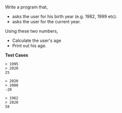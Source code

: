  Write a program that,

- asks the user for his birth year (e.g. 1982, 1999 etc).
- asks the user for the current year. 

Using these two numbers,

- Calculate the user's age
- Print out his age.

**Test Cases**
```
> 1995
> 2020
25
```
```
> 2020
> 2000
-20
```
```
> 1962
> 2020
58
```
